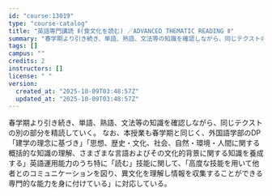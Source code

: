```yaml
---
id: "course:13019"
type: "course-catalog"
title: "英語専門講読 Ⅱ(食文化を読む) ／ADVANCED THEMATIC READING Ⅱ"
summary: "春学期より引き続き、単語、熟語、文法等の知識を確認しながら、同じテクストの別の部分を精読していく。 なお、本授業も春学期と同じく、外国語学部のDP「建学の理念に基づき」「思想、歴史・文化、社会、自然・環境・人間に関する概括的な知識の理解、さ…"
tags: []
campus: ""
credits: 2
instructors: []
license: " "
version:
  created_at: "2025-10-09T03:48:57Z"
  updated_at: "2025-10-09T03:48:57Z"
---
```


春学期より引き続き、単語、熟語、文法等の知識を確認しながら、同じテクストの別の部分を精読していく。 なお、本授業も春学期と同じく、外国語学部のDP「建学の理念に基づき」「思想、歴史・文化、社会、自然・環境・人間に関する概括的な知識の理解、さまざまな言語およびその文化的背景に関する知識を養成する」英語運用能力のうち特に「読む」技能に関して、「高度な技能を用いて他者とのコミュニケーションを図り、異文化を理解し情報を収集することができる専門的な能力を身に付けている」に対応している。
